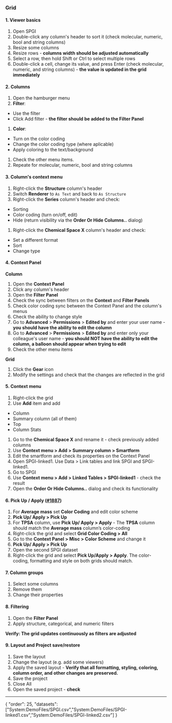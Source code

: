 ### Grid

#### 1. Viewer basics 

1. Open SPGI
1. Double-click any column's header to sort it (check molecular, numeric, bool and string columns)
1. Resize some columns
1. Resize rows - **columns width should be adjusted automatically**
1. Select a row, then hold Shift or Ctrl to select multiple rows
1. Double-click a cell, change its value, and press Enter (check molecular, numeric, and string columns) - **the value is updated in the grid immediately**


#### 2. Columns

1. Open the hamburger menu
1. **Filter**: 
  * Use the filter 
  * Click Add filter - **the filter should be added to the Filter Panel**
1. **Color**: 
  * Turn on the color coding
  * Change the color coding type (where aplicable) 
  * Apply coloring to the text/background
1. Check the other menu items.
1. Repeate for molecular, numeric, bool and string columns

#### 3. Column's context menu 

1. Right-click the **Structure** column's header
1. Switch **Renderer** to `As Text` and back to `As Structure`
1. Right-click the **Series** column's header and check:
  * Sorting
  * Color coding (turn on/off, edit)
  * Hide (return visibility via the **Order Or Hide Columns..** dialog)
1. Right-click the **Chemical Space X** column's header and check:
  * Set a different format
  * Sort
  * Change type

#### 4. Context Panel

 **Column**
1. Open the **Context Panel** 
1. Click any column's header
1. Open the **Filter Panel**
1. Check the sync between filters on the **Context** and **Filter Panels**
1. Check color coding sync between the Context Panel and the column's menus
1. Check the ability to change style
1. Go to **Advanced** > **Permissions** > **Edited by** and enter your user name - **you should have the ability to edit the column**
1. Go to **Advanced** > **Permissions** > **Edited by** and enter only your colleague's user name - **you should NOT have the ability to edit the column, a balloon should appear when trying to edit**
 1. Check the other menu items

**Grid**
1. Click the **Gear** icon
1. Modify the settings and check that the changes are reflected in the grid

#### 5. Context menu

1. Right-click the grid
1. Use **Add** item and add 
  * Column
  * Summary column (all of them)
  * Top
  * Column Stats
1. Go to the **Chemical Space X** and rename it - check previously added columns
1. Use **Context menu > Add > Summary column > Smartform**
1. Edit the smartform and check its properties on the Context Panel
1. Open SPGI-linked1. Use Data > Link tables and link SPGI and SPGI-linked1.
1. Go to SPGI
1. Use **Context menu > Add > Linked Tables > SPGI-linked1** - check the result
1. Open the **Order Or Hide Columns..** dialog and check its functionality

#### 6. Pick Up / Apply   ([#1887](https://github.com/datagrok-ai/public/issues/1887))

1. For **Average mass** set **Color Coding** and edit color scheme
3. **Pick Up/ Apply > Pick Up**
3. For **TPSA** column, use **Pick Up/ Apply > Apply** - The **TPSA** column should match the **Average mass** column’s color-coding 
4. Right-click the grid and select **Grid Color Coding > All**
1. Go to the **Context Panel > Misc > Color Scheme** and change it
1. **Pick Up/ Apply > Pick Up** 
5. Open the second SPGI dataset
1. Right-click the grid and select **Pick Up/Apply > Apply**. The color-coding, formatting and style on both grids should match.

#### 7. Column groups

1. Select some columns 
1. Remove them
1. Change their properties

#### 8. Filtering

1. Open the **Filter Panel**  
2. Apply structure, categorical, and numeric filters

**Verify: The grid updates continuously as filters are adjusted**

#### 9. Layout and Project save/restore
1. Save the layout
2. Change the layout (e.g. add some viewers)
1. Apply the saved layout - **Verify that all formatting, styling, coloring, column order, and other changes are preserved.**
1. Save the project
1. Close All
1. Open the saved project - **check**

---
{
  "order": 25,
  "datasets": ["System:DemoFiles/SPGI.csv","System:DemoFiles/SPGI-linked1.csv","System:DemoFiles/SPGI-linked2.csv"]
}